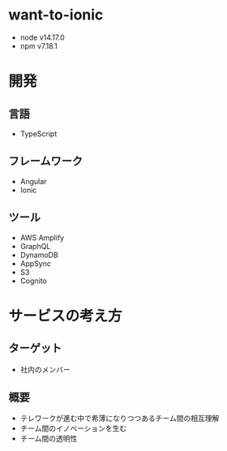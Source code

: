 # want-to-ionic

- node v14.17.0
- npm v7.18.1

# 開発

## 言語

- TypeScript

## フレームワーク

- Angular
- Ionic

## ツール

- AWS Amplify
- GraphQL
- DynamoDB
- AppSync
- S3
- Cognito

# サービスの考え方

## ターゲット

- 社内のメンバー

## 概要

- テレワークが進む中で希薄になりつつあるチーム間の相互理解
- チーム間のイノベーションを生む
- チーム間の透明性
